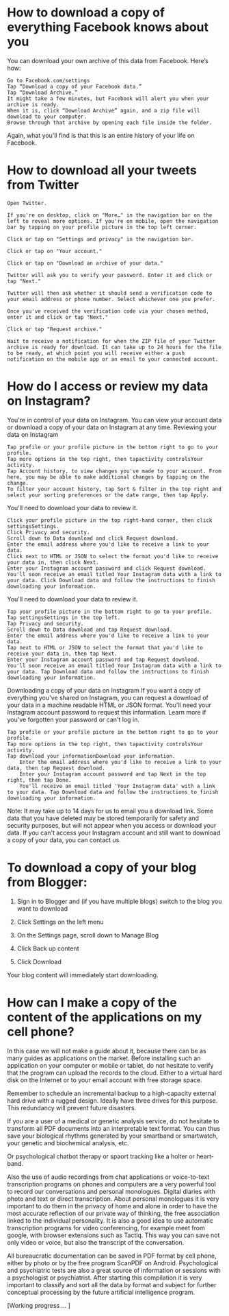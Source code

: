 # How to download a copy of everything Facebook knows about you

You can download your own archive of this data from Facebook. Here’s how:

    Go to Facebook.com/settings
    Tap “Download a copy of your Facebook data.”
    Tap “Download Archive.”
    It might take a few minutes, but Facebook will alert you when your archive is ready.
    When it is, click “Download Archive” again, and a zip file will download to your computer.
    Browse through that archive by opening each file inside the folder.

Again, what you’ll find is that this is an entire history of your life on Facebook.

# How to download all your tweets from Twitter

    Open Twitter.

    If you're on desktop, click on "More…" in the navigation bar on the left to reveal more options. If you're on mobile, open the navigation bar by tapping on your profile picture in the top left corner.

    Click or tap on "Settings and privacy" in the navigation bar.

    Click or tap on "Your account."

    Click or tap on "Download an archive of your data."

    Twitter will ask you to verify your password. Enter it and click or tap "Next." 

    Twitter will then ask whether it should send a verification code to your email address or phone number. Select whichever one you prefer.

    Once you've received the verification code via your chosen method, enter it and click or tap "Next."

    Click or tap "Request archive."

    Wait to receive a notification for when the ZIP file of your Twitter archive is ready for download. It can take up to 24 hours for the file to be ready, at which point you will receive either a push notification on the mobile app or an email to your connected account.
    
# How do I access or review my data on Instagram?

You're in control of your data on Instagram. You can view your account data or download a copy of your data on Instagram at any time.
Reviewing your data on Instagram

    Tap profile or your profile picture in the bottom right to go to your profile.
    Tap more options in the top right, then tapactivity controlsYour activity.
    Tap Account history, to view changes you've made to your account. From here, you may be able to make additional changes by tapping on the change.
    To filter your account history, tap Sort & filter in the top right and select your sorting preferences or the date range, then tap Apply. 

You'll need to download your data to review it.

    Click your profile picture in the top right-hand corner, then click settingsSettings.
    Click Privacy and security.
    Scroll down to Data download and click Request download.
    Enter the email address where you'd like to receive a link to your data.
    Click next to HTML or JSON to select the format you'd like to receive your data in, then click Next.
    Enter your Instagram account password and click Request download.
    You'll soon receive an email titled Your Instagram data with a link to your data. Click Download data and follow the instructions to finish downloading your information.

You'll need to download your data to review it.

    Tap your profile picture in the bottom right to go to your profile.
    Tap settingsSettings in the top left.
    Tap Privacy and security.
    Scroll down to Data download and tap Request download.
    Enter the email address where you'd like to receive a link to your data.
    Tap next to HTML or JSON to select the format that you'd like to receive your data in, then tap Next.
    Enter your Instagram account password and tap Request download.
    You'll soon receive an email titled Your Instagram data with a link to your data. Tap Download data and follow the instructions to finish downloading your information.

Downloading a copy of your data on Instagram
If you want a copy of everything you've shared on Instagram, you can request a download of your data in a machine readable HTML or JSON format. You'll need your Instagram account password to request this information. Learn more if you've forgotten your password or can't log in.

    Tap profile or your profile picture in the bottom right to go to your profile.
    Tap more options in the top right, then tapactivity controlsYour activity.
    Tap download your informationDownload your information.
        Enter the email address where you'd like to receive a link to your data, then tap Request download.
        Enter your Instagram account password and tap Next in the top right, then tap Done.
        You'll receive an email titled 'Your Instagram data' with a link to your data. Tap Download data and follow the instructions to finish downloading your information.

Note: It may take up to 14 days for us to email you a download link. Some data that you have deleted may be stored temporarily for safety and security purposes, but will not appear when you access or download your data.
If you can't access your Instagram account and still want to download a copy of your data, you can contact us.

# To download a copy of your blog from Blogger: 

1.  Sign in to Blogger and (if you have multiple blogs) switch to the blog you want to download

2. Click Settings on the left menu

3. On the Settings page, scroll down to Manage Blog

4. Click Back up content

5. Click Download

Your blog content will immediately start downloading. 

# How can I make a copy of the content of the applications on my cell phone?

In this case we will not make a guide about it, because there can be as many guides as applications on the market.
Before installing such an application on your computer or mobile or tablet, do not hesitate to verify that the program can upload the records to the cloud. Either to a virtual hard disk on the Internet or to your email account with free storage space.

Remember to schedule an incremental backup to a high-capacity external hard drive with a rugged design.
Ideally have three drives for this purpose. This redundancy will prevent future disasters.

If you are a user of a medical or genetic analysis service, do not hesitate to transform all PDF documents into an interpretable text format. You can thus save your biological rhythms generated by your smartband or smartwatch, your genetic and biochemical analysis, etc.

Or psychological chatbot therapy or spaort tracking like a holter or heart-band.

Also the use of audio recordings from chat applications or voice-to-text transcription programs on phones and computers are a very powerful tool to record our conversations and personal monologues. 
Digital diaries with photo and text or direct transcription.
About personal monologues it is very important to do them in the privacy of home and alone in order to have the most accurate reflection of our private way of thinking, the free association linked to the individual personality.
It is also a good idea to use automatic transcription programs for video conferencing, for example meet from google, with browser extensions such as Tactiq. This way you can save not only video or voice, but also the transcript of the conversation.

All bureaucratic documentation can be saved in PDF format by cell phone, either by photo or by the free program ScanPDF on Android.
Psychological and psychiatric tests are also a great source of information or sessions with a psychologist or psychiatrist.
After starting this compilation it is very important to classify and sort all the data by format and subject for further conceptual processing by the future artificial intelligence program.

[Working progress ... ]
